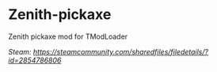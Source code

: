 # Zenith-pickaxe
Zenith pickaxe mod for TModLoader

_Steam: https://steamcommunity.com/sharedfiles/filedetails/?id=2854786806_
